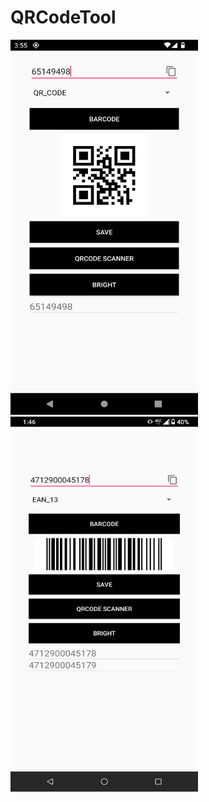 # QRCodeTool
<img src="Cover.png" width="300" height="600"/> <img src="Cover2.jpg" width="300" height="600"/>
